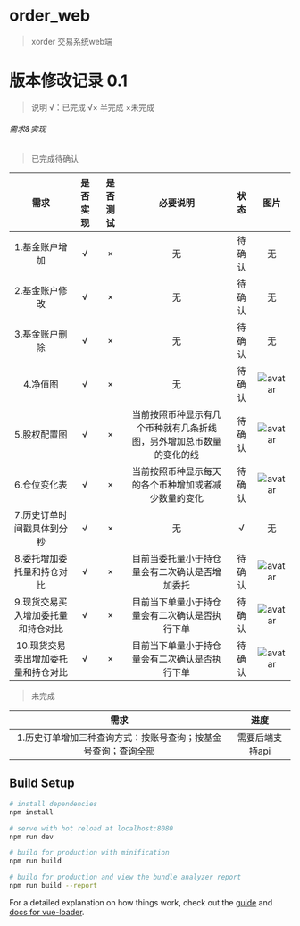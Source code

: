 # order_web

> xorder 交易系统web端

# 版本修改记录  0.1
> 说明 √：已完成  √× 半完成  ×未完成 

###### 需求&实现

> 已完成待确认

需求 | 是否实现 | 是否测试 | 必要说明 | 状态 | 图片
:-: | :-: | :-: | :-: | :-: | :-:
1.基金账户增加 | √ | × | 无 | 待确认 | 无
2.基金账户修改 | √ | × | 无 | 待确认 | 无
3.基金账户删除 | √ | × | 无 | 待确认 | 无
4.净值图 | √ | × | 无 | 待确认 | ![avatar](https://github.com/xorder-project/tradingSystemWeb/tree/master/readmeImgs/净值图1.png)
5.股权配置图 | √ | × | 当前按照币种显示有几个币种就有几条折线图，另外增加总币数量的变化的线 | 待确认 | ![avatar](https://github.com/xorder-project/tradingSystemWeb/tree/master/readmeImgs/股权配置图1.png)
6.仓位变化表 | √ | × | 当前按照币种显示每天的各个币种增加或者减少数量的变化 | 待确认 | ![avatar](https://github.com/xorder-project/tradingSystemWeb/tree/master/readmeImgs/仓位变化图.png)
7.历史订单时间戳具体到分秒 | √ | × | 无 | √ | 无
8.委托增加委托量和持仓对比 | √ | × | 目前当委托量小于持仓量会有二次确认是否增加委托 | 待确认 | ![avatar](https://github.com/xorder-project/tradingSystemWeb/tree/master/readmeImgs/委托量判断.png)
9.现货交易买入增加委托量和持仓对比 | √ | × | 目前当下单量小于持仓量会有二次确认是否执行下单 | 待确认 | ![avatar](https://github.com/xorder-project/tradingSystemWeb/tree/master/readmeImgs/下单量判断.png)
10.现货交易卖出增加委托量和持仓对比 | √ | × | 目前当下单量小于持仓量会有二次确认是否执行下单 | 待确认 | ![avatar](https://github.com/xorder-project/tradingSystemWeb/tree/master/readmeImgs/下单量判断.png)

>未完成

需求 | 进度
:-: | :-:
1.历史订单增加三种查询方式：按账号查询；按基金号查询；查询全部 | 需要后端支持api




## Build Setup

``` bash
# install dependencies
npm install

# serve with hot reload at localhost:8080
npm run dev

# build for production with minification
npm run build

# build for production and view the bundle analyzer report
npm run build --report
```

For a detailed explanation on how things work, check out the [guide](http://vuejs-templates.github.io/webpack/) and [docs for vue-loader](http://vuejs.github.io/vue-loader).




